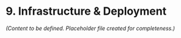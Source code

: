 # 9. Infrastructure & Deployment

*(Content to be defined. Placeholder file created for completeness.)*
